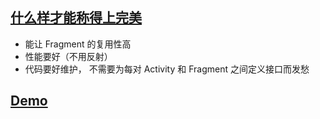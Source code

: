 ## [什么样才能称得上完美](http://www.jianshu.com/p/1b824e26105b)
- 能让 Fragment 的复用性高
- 性能要好（不用反射）
- 代码要好维护， 不需要为每对 Activity 和 Fragment 之间定义接口而发愁

## [Demo](https://github.com/niuxiaowei/ActivityCommWithFragment/#)
